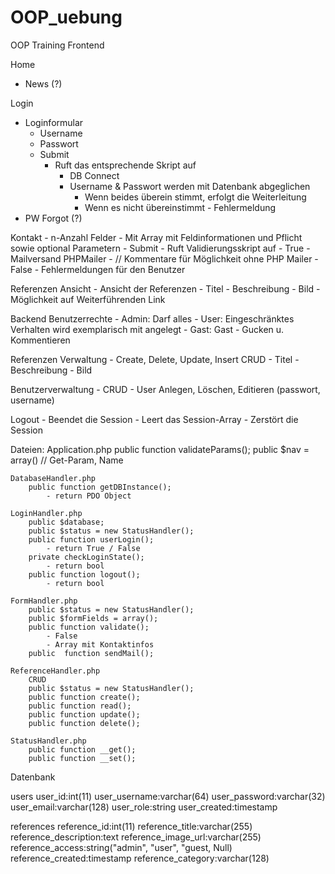 # OOP_uebung
OOP Training
Frontend

Home
 - News (?)

Login
 - Loginformular
    - Username
    - Passwort
    - Submit
        - Ruft das entsprechende Skript auf
            - DB Connect
            - Username & Passwort werden mit Datenbank abgeglichen
                - Wenn beides überein stimmt, erfolgt die Weiterleitung
                - Wenn es nicht übereinstimmt - Fehlermeldung
 - PW Forgot (?)

Kontakt
    - n-Anzahl Felder
        - Mit Array mit Feldinformationen und Pflicht sowie optional Parametern
        - Submit
            - Ruft Validierungsskript auf
                - True
                    - Mailversand PHPMailer
                    - // Kommentare für Möglichkeit ohne PHP Mailer
                - False
                    - Fehlermeldungen für den Benutzer

Referenzen Ansicht
    - Ansicht der Referenzen
        - Titel
        - Beschreibung
        - Bild
        - Möglichkeit auf Weiterführenden Link


Backend
    Benutzerrechte
        - Admin: Darf alles
        - User: Eingeschränktes Verhalten wird exemplarisch mit angelegt
        - Gast: Gast - Gucken u. Kommentieren

Referenzen Verwaltung
    - Create, Delete, Update, Insert CRUD
        - Titel
        - Beschreibung
        - Bild

Benutzerverwaltung
    - CRUD
        - User Anlegen, Löschen, Editieren (passwort, username)

Logout
    - Beendet die Session
    - Leert das Session-Array
    - Zerstört die Session


Dateien:
    Application.php
        public function validateParams();
        public $nav = array() // Get-Param, Name

    DatabaseHandler.php
        public function getDBInstance();
            - return PDO Object

    LoginHandler.php
        public $database;
        public $status = new StatusHandler();
        public function userLogin();
            - return True / False
        private checkLoginState();
            - return bool
        public function logout();
            - return bool

    FormHandler.php
        public $status = new StatusHandler();
        public $formFields = array();
        public function validate();
            - False
            - Array mit Kontaktinfos
        public  function sendMail();

    ReferenceHandler.php
        CRUD
        public $status = new StatusHandler();
        public function create();
        public function read();
        public function update();
        public function delete();

    StatusHandler.php
        public function __get();
        public function __set();

Datenbank

users
    user_id:int(11) user_username:varchar(64)
    user_password:varchar(32) user_email:varchar(128) user_role:string
    user_created:timestamp

references
    reference_id:int(11) reference_title:varchar(255)
    reference_description:text reference_image_url:varchar(255)
    reference_access:string("admin", "user", "guest, Null)
    reference_created:timestamp reference_category:varchar(128)
